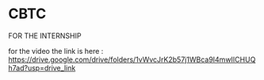 # CBTC
FOR THE INTERNSHIP

for the video the link is here :
https://drive.google.com/drive/folders/1vWvcJrK2b57j1WBca9I4mwIICHUQh7ad?usp=drive_link

